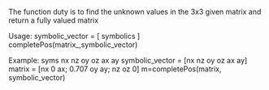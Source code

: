The function duty is to find the unknown values in the 3x3 given matrix
and return a fully valued matrix

Usage:
symbolic_vector = [ symbolics ]
completePos(matrix_,symbolic_vector)

Example:
syms nx nz oy oz ax ay
symbolic_vector = [nx nz oy oz ax ay]
matrix = [nx 0 ax; 0.707 oy ay; nz oz 0]
m=completePos(matrix, symbolic_vector)
